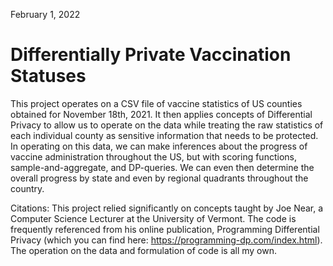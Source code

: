 February 1, 2022

# Differentially Private Vaccination Statuses

This project operates on a CSV file of vaccine statistics of US counties obtained for November 18th, 2021. It then applies concepts of Differential Privacy 
to allow us to operate on the data while treating the raw statistics of each individual county as sensitive information that needs to be protected. In operating on this data, we can 
make inferences about the progress of vaccine administration throughout the US, but with scoring functions, sample-and-aggregate, and DP-queries. We can even then determine
the overall progress by state and even by regional quadrants throughout the country.

Citations:
This project relied significantly on concepts taught by Joe Near, a Computer Science Lecturer at the University of Vermont. The code is frequently referenced
from his online publication, Programming Differential Privacy (which you can find here: https://programming-dp.com/index.html). The operation on the data and formulation
of code is all my own. 

